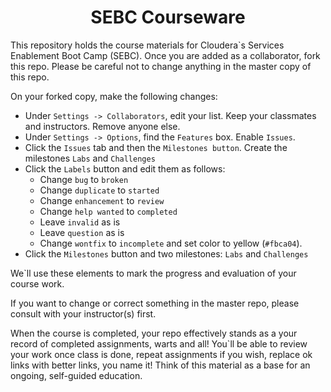 # <center>SEBC Courseware

This repository holds the course materials for Cloudera`s Services
Enablement Boot Camp (SEBC). Once you are added as a collaborator,
fork this repo. Please be careful not to change anything in the
master copy of this repo.

On your forked copy, make the following changes:
* Under `Settings -> Collaborators`, edit your list. Keep your
classmates and instructors. Remove anyone else.
* Under `Settings -> Options`, find the `Features` box. Enable `Issues`.
* Click the `Issues` tab and then the `Milestones button`. Create the milestones `Labs` and `Challenges`
* Click the `Labels` button and edit them as follows:
    * Change `bug` to `broken`
    * Change `duplicate` to `started`
    * Change `enhancement` to `review`
    * Change `help wanted` to `completed`
    * Leave `invalid` as is
    * Leave `question` as is
    * Change `wontfix` to `incomplete` and set color to yellow (`#fbca04`).
* Click the `Milestones` button and two milestones: `Labs` and `Challenges`

We`ll use these elements to mark the progress and evaluation of your course work.

If you want to change or correct something in the master repo,
please consult with your instructor(s) first.

When the course is completed, your repo effectively stands as a
your record of completed assignments, warts and all! You`ll be able
to review your work once class is done, repeat assignments if you
wish, replace ok links with better links, you name it! Think of
this material as a base for an ongoing, self-guided education.
